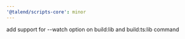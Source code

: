 ```yaml
---
'@talend/scripts-core': minor
---
```


add support for --watch option on build:lib and build:ts:lib command
